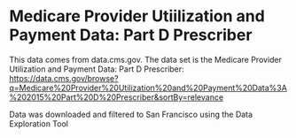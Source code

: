 # Medicare Provider Utiilization and Payment Data: Part D Prescriber

This data comes from data.cms.gov. The data set is the Medicare Provider Utilization and Payment Data: Part D Prescriber: https://data.cms.gov/browse?q=Medicare%20Provider%20Utilization%20and%20Payment%20Data%3A%202015%20Part%20D%20Prescriber&sortBy=relevance

Data was downloaded and filtered to San Francisco using the Data Exploration Tool